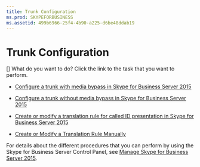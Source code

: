 ```yaml
---
title: Trunk Configuration
ms.prod: SKYPEFORBUSINESS
ms.assetid: 499b6966-25f4-4b90-a225-d6be48ddab19
---
```



# Trunk Configuration
[]
What do you want to do? Click the link to the task that you want to perform.
  
    
    


-  [Configure a trunk with media bypass in Skype for Business Server 2015](configure-a-trunk-with-media-bypass-in-skype-for-business-server-2015.md)
    
  
-  [Configure a trunk without media bypass in Skype for Business Server 2015](configure-a-trunk-without-media-bypass-in-skype-for-business-server-2015.md)
    
  
-  [Create or modify a translation rule for called ID presentation in Skype for Business Server 2015](create-or-modify-a-translation-rule-for-called-id-presentation-in-skype-for-busi.md)
    
  
-  [Create or Modify a Translation Rule Manually](http://technet.microsoft.com/library/049d1db3-af58-48c5-be89-52e1d068a4bd.aspx)
    
  
For details about the different procedures that you can perform by using the Skype for Business Server Control Panel, see  [Manage Skype for Business Server 2015](manage-skype-for-business-server-2015.md).
